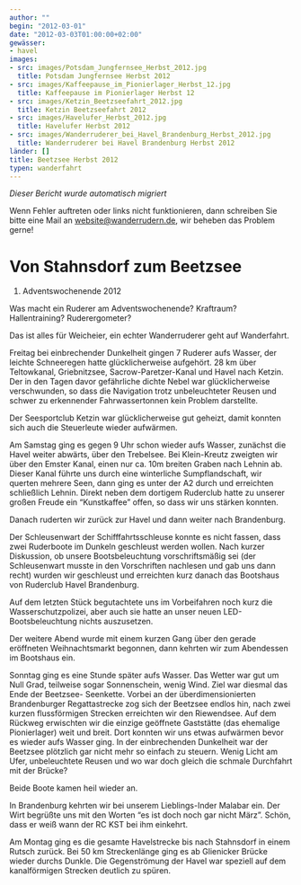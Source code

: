 ```yaml
---
author: ""
begin: "2012-03-01"
date: "2012-03-03T01:00:00+02:00"
gewässer:
- havel
images:
- src: images/Potsdam_Jungfernsee_Herbst_2012.jpg
  title: Potsdam Jungfernsee Herbst 2012
- src: images/Kaffeepause_im_Pionierlager_Herbst_12.jpg
  title: Kaffeepause im Pionierlager Herbst 12
- src: images/Ketzin_Beetzseefahrt_2012.jpg
  title: Ketzin Beetzseefahrt 2012
- src: images/Havelufer_Herbst_2012.jpg
  title: Havelufer Herbst 2012
- src: images/Wanderruderer_bei_Havel_Brandenburg_Herbst_2012.jpg
  title: Wanderruderer bei Havel Brandenburg Herbst 2012
länder: []
title: Beetzsee Herbst 2012
typen: wanderfahrt
---
```



*Dieser Bericht wurde automatisch migriert*

Wenn Fehler auftreten oder links nicht funktionieren, dann schreiben Sie bitte eine Mail an website@wanderrudern.de, wir beheben das Problem gerne!



# Von Stahnsdorf zum Beetzsee


1. Adventswochenende 2012

Was macht ein Ruderer am Adventswochenende? Kraftraum? Hallentraining? Ruderergometer?

Das ist alles für Weicheier, ein echter Wanderruderer geht auf Wanderfahrt.

Freitag bei einbrechender Dunkelheit gingen 7 Ruderer aufs Wasser, der leichte Schneeregen hatte glücklicherweise aufgehört. 28 km über Teltowkanal, Griebnitzsee, Sacrow-Paretzer-Kanal und Havel nach Ketzin. Der in den Tagen davor gefährliche dichte Nebel war glücklicherweise verschwunden, so dass die Navigation trotz unbeleuchteter Reusen und schwer zu erkennender Fahrwassertonnen kein Problem darstellte.

Der Seesportclub Ketzin war glücklicherweise gut geheizt, damit konnten sich auch die Steuerleute wieder aufwärmen.

Am Samstag ging es gegen 9 Uhr schon wieder aufs Wasser, zunächst die Havel weiter abwärts, über den Trebelsee. Bei Klein-Kreutz zweigten wir über den Emster Kanal, einen nur ca. 10m breiten Graben nach Lehnin ab. Dieser Kanal führte uns durch eine winterliche Sumpflandschaft, wir querten mehrere Seen, dann ging es unter der A2 durch und erreichten schließlich Lehnin. Direkt neben dem dortigem Ruderclub hatte zu unserer großen Freude ein “Kunstkaffee” offen, so dass wir uns stärken konnten.

Danach ruderten wir zurück zur Havel und dann weiter nach Brandenburg.

Der Schleusenwart der Schifffahrtsschleuse konnte es nicht fassen, dass zwei Ruderboote im Dunkeln geschleust werden wollen. Nach kurzer Diskussion, ob unsere Bootsbeleuchtung vorschriftsmäßig sei (der Schleusenwart musste in den Vorschriften nachlesen und gab uns dann recht) wurden wir geschleust und erreichten kurz danach das Bootshaus von Ruderclub Havel Brandenburg.

Auf dem letzten Stück begutachtete uns im Vorbeifahren noch kurz die Wasserschutzpolizei, aber auch sie hatte an unser neuen LED-Bootsbeleuchtung nichts auszusetzen.

Der weitere Abend wurde mit einem kurzen Gang über den gerade eröffneten Weihnachtsmarkt begonnen, dann kehrten wir zum Abendessen im Bootshaus ein.

Sonntag ging es eine Stunde später aufs Wasser. Das Wetter war gut um Null Grad, teilweise sogar Sonnenschein, wenig Wind. Ziel war diesmal das Ende der Beetzsee- Seenkette. Vorbei an der überdimensionierten Brandenburger Regattastrecke zog sich der Beetzsee endlos hin, nach zwei kurzen flussförmigen Strecken erreichten wir den Riewendsee. Auf dem Rückweg erwischten wir die einzige geöffnete Gaststätte (das ehemalige Pionierlager) weit und breit. Dort konnten wir uns etwas aufwärmen bevor es wieder aufs Wasser ging. In der einbrechenden Dunkelheit war der Beetzsee plötzlich gar nicht mehr so einfach zu steuern. Wenig Licht am Ufer, unbeleuchtete Reusen und wo war doch gleich die schmale Durchfahrt mit der Brücke?

Beide Boote kamen heil wieder an.

In Brandenburg kehrten wir bei unserem Lieblings-Inder Malabar ein. Der Wirt begrüßte uns mit den Worten “es ist doch noch gar nicht März”. Schön, dass er weiß wann der RC KST bei ihm einkehrt.

Am Montag ging es die gesamte Havelstrecke bis nach Stahnsdorf in einem Rutsch zurück. Bei 50 km Streckenlänge ging es ab Glienicker Brücke wieder durchs Dunkle. Die Gegenströmung der Havel war speziell auf dem kanalförmigen Strecken deutlich zu spüren.
